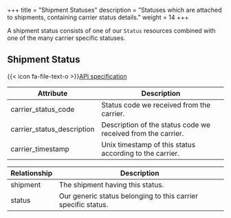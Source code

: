 +++
title = "Shipment Statuses"
description = "Statuses which are attached to shipments, containing carrier status details."
weight = 14
+++

A shipment status consists of one of our `Status` resources combined with one of the many carrier specific statuses.

## Shipment Status

{{< icon fa-file-text-o >}}[API specification](https://api-specification.myparcel.com/#tag/Shipments/paths/~1shipments~1{shipment_id}~1statuses/get)

Attribute                  | Description
-------------------------- | -----------
carrier_status_code        | Status code we received from the carrier.
carrier_status_description | Description of the status code we received from the carrier.
carrier_timestamp          | Unix timestamp of this status according to the carrier.

Relationship | Description
------------ | -----------
shipment     | The shipment having this status.
status       | Our generic status belonging to this carrier specific status.
